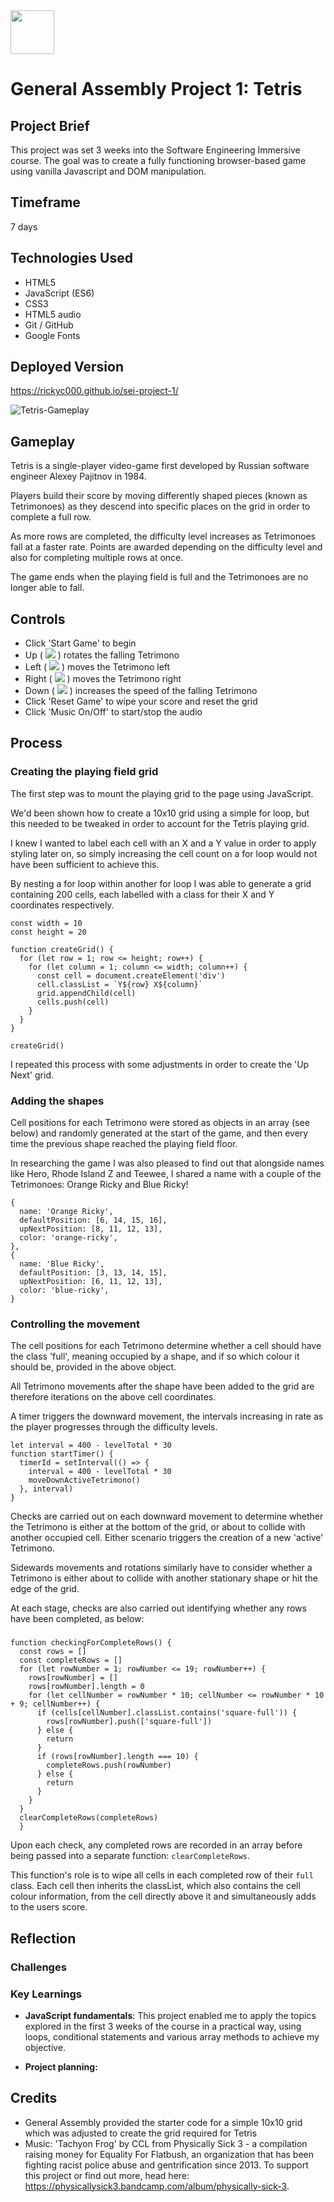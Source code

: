 <!-- ![ga_cog_large_red_rgb](https://cloud.githubusercontent.com/assets/40461/8183776/469f976e-1432-11e5-8199-6ac91363302b.png) -->

<img src='assets/tetris-game-favicon.png' width="70px">

# General Assembly Project 1: Tetris

## Project Brief
This project was set 3 weeks into the Software Engineering Immersive course. The goal was to create a fully functioning browser-based game using vanilla Javascript and DOM manipulation.

## Timeframe
7 days

## Technologies Used
* HTML5
* JavaScript (ES6)
* CSS3
* HTML5 audio
* Git / GitHub
* Google Fonts

## Deployed Version
https://rickyc000.github.io/sei-project-1/ 

![Tetris-Gameplay](assets/tetris-gameplay.gif)

## Gameplay
Tetris is a single-player video-game first developed by Russian software engineer Alexey Pajitnov in 1984.

Players build their score by moving differently shaped pieces (known as Tetrimonoes) as they descend into specific places on the grid in order to complete a full row.

As more rows are completed, the difficulty level increases as Tetrimonoes fall at a faster rate. Points are awarded depending on the difficulty level and also for completing multiple rows at once.

The game ends when the playing field is full and the Tetrimonoes are no longer able to fall.

## Controls
* Click 'Start Game' to begin
* Up ( <img src="https://img.icons8.com/android/12/000000/up.png"/> ) rotates the falling Tetrimono
* Left ( <img src="https://img.icons8.com/android/12/000000/left.png"/> ) moves the Tetrimono left
* Right ( <img src="https://img.icons8.com/android/12/000000/right.png"/> ) moves the Tetrimono right
* Down ( <img src="https://img.icons8.com/android/12/000000/down.png"/> ) increases the speed of the falling Tetrimono
* Click 'Reset Game' to wipe your score and reset the grid
* Click 'Music On/Off' to start/stop the audio

## Process
### Creating the playing field grid
The first step was to mount the playing grid to the page using JavaScript. 

We'd been shown how to create a 10x10 grid using a simple for loop, but this needed to be tweaked in order to account for the Tetris playing grid.

I knew I wanted to label each cell with an X and a Y value in order to apply styling later on, so simply increasing the cell count on a for loop would not have been sufficient to achieve this.

By nesting a for loop within another for loop I was able to generate a grid containing 200 cells, each labelled with a class for their X and Y coordinates respectively. 

```
const width = 10
const height = 20

function createGrid() {
  for (let row = 1; row <= height; row++) {
    for (let column = 1; column <= width; column++) {
      const cell = document.createElement('div')
      cell.classList = `Y${row} X${column}`
      grid.appendChild(cell)
      cells.push(cell)
    }
  }
}

createGrid()
```

I repeated this process with some adjustments in order to create the 'Up Next' grid. 

### Adding the shapes
Cell positions for each Tetrimono were stored as objects in an array (see below) and randomly generated at the start of the game, and then every time the previous shape reached the playing field floor.

In researching the game I was also pleased to find out that alongside names like Hero, Rhode Island Z and Teewee, I shared a name with a couple of the Tetrimonoes: Orange Ricky and Blue Ricky!

```
{
  name: 'Orange Ricky',
  defaultPosition: [6, 14, 15, 16],
  upNextPosition: [8, 11, 12, 13],
  color: 'orange-ricky',
},
{ 
  name: 'Blue Ricky',
  defaultPosition: [3, 13, 14, 15],
  upNextPosition: [6, 11, 12, 13],
  color: 'blue-ricky',
}
```

### Controlling the movement
The cell positions for each Tetrimono determine whether a cell should have the class 'full', meaning occupied by a shape, and if so which colour it should be, provided in the above object.

All Tetrimono movements after the shape have been added to the grid are therefore iterations on the above cell coordinates.

A timer triggers the downward movement, the intervals increasing in rate as the player progresses through the difficulty levels.


```
let interval = 400 - levelTotal * 30
function startTimer() {
  timerId = setInterval(() => {
    interval = 400 - levelTotal * 30
    moveDownActiveTetrimono()
  }, interval)
}
```

Checks are carried out on each downward movement to determine whether the Tetrimono is either at the bottom of the grid, or about to collide with another occupied cell. Either scenario triggers the creation of a new 'active' Tetrimono.

Sidewards movements and rotations similarly have to consider whether a Tetrimono is either about to collide with another stationary shape or hit the edge of the grid.

At each stage, checks are also carried out identifying whether any rows have been completed, as below:
### 
```
function checkingForCompleteRows() {
  const rows = []
  const completeRows = []
  for (let rowNumber = 1; rowNumber <= 19; rowNumber++) {
    rows[rowNumber] = []
    rows[rowNumber].length = 0
    for (let cellNumber = rowNumber * 10; cellNumber <= rowNumber * 10 + 9; cellNumber++) {
      if (cells[cellNumber].classList.contains('square-full')) {
        rows[rowNumber].push(['square-full'])
      } else {
        return
      }
      if (rows[rowNumber].length === 10) {
        completeRows.push(rowNumber)
      } else {
        return
      }
    }
  }
  clearCompleteRows(completeRows)
  }
```

Upon each check, any completed rows are recorded in an array before being passed into a separate function: `clearCompleteRows`.

This function's role is to wipe all cells in each completed row of their `full` class. Each cell then inherits the classList, which also contains the cell colour information, from the cell directly above it and simultaneously adds to the users score.

## Reflection
### Challenges




### Key Learnings

* **JavaScript fundamentals**: This project enabled me to apply the topics explored in the first 3 weeks of the course in a practical way, using loops, conditional statements and various array methods to achieve my objective.

* **Project planning:** 


## Credits
* General Assembly provided the starter code for a simple 10x10 grid which was adjusted to create the grid required for Tetris
* Music: 'Tachyon Frog' by CCL from Physically Sick 3 - a compilation raising money for Equality For Flatbush, an organization that has been fighting racist police abuse and gentrification since 2013. To support this project or find out more, head here: https://physicallysick3.bandcamp.com/album/physically-sick-3.



